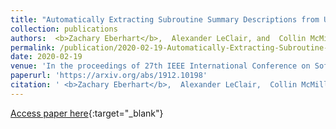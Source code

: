 ```yaml
---
title: "Automatically Extracting Subroutine Summary Descriptions from Unstructured Comments"
collection: publications
authors:  <b>Zachary Eberhart</b>,  Alexander LeClair, and  Collin McMillan
permalink: /publication/2020-02-19-Automatically-Extracting-Subroutine-Summary-Descriptions-from-Unstructured-Comments
date: 2020-02-19
venue: 'In the proceedings of 27th IEEE International Conference on Software Analysis, Evolution and Reengineering (SANER&apos;20)'
paperurl: 'https://arxiv.org/abs/1912.10198'
citation: ' <b>Zachary Eberhart</b>,  Alexander LeClair,  Collin McMillan, &quot;Automatically Extracting Subroutine Summary Descriptions from Unstructured Comments.&quot; In the proceedings of 27th IEEE International Conference on Software Analysis, Evolution and Reengineering (SANER&apos;20), 2020.'
---
```

[Access paper here](https://arxiv.org/abs/1912.10198){:target="_blank"}
